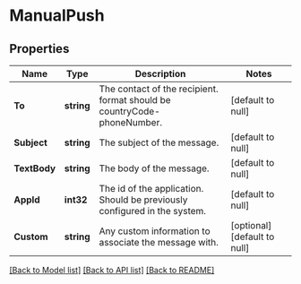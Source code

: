# ManualPush

## Properties
Name | Type | Description | Notes
------------ | ------------- | ------------- | -------------
**To** | **string** | The contact of the recipient. format should be countryCode-phoneNumber. | [default to null]
**Subject** | **string** | The subject of the message. | [default to null]
**TextBody** | **string** | The body of the message. | [default to null]
**AppId** | **int32** | The id of the application. Should be previously configured in the system. | [default to null]
**Custom** | **string** | Any custom information to associate the message with. | [optional] [default to null]

[[Back to Model list]](../README.md#documentation-for-models) [[Back to API list]](../README.md#documentation-for-api-endpoints) [[Back to README]](../README.md)

